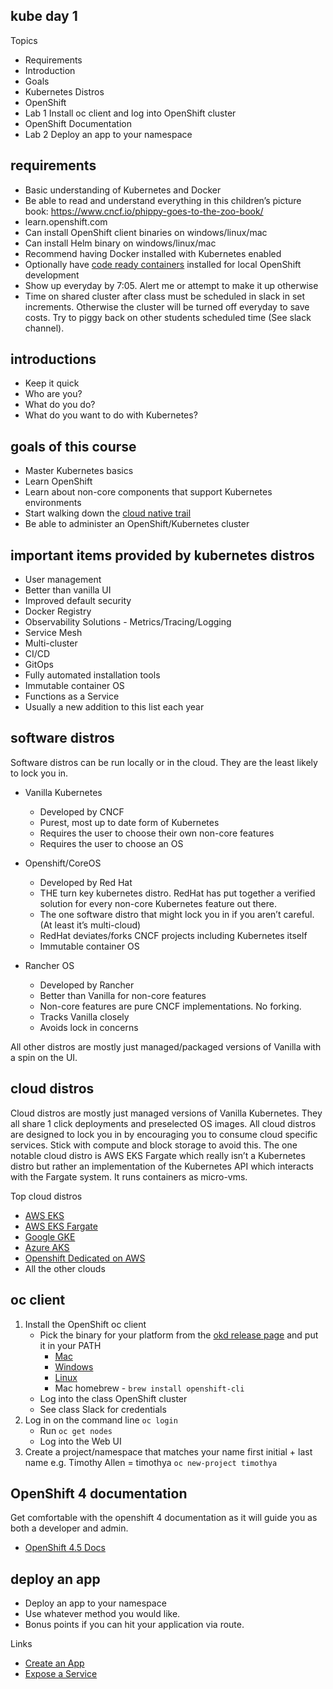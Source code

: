 kube day 1
----------

Topics

* Requirements
* Introduction
* Goals
* Kubernetes Distros
* OpenShift
* Lab 1 Install oc client and log into OpenShift cluster
* OpenShift Documentation
* Lab 2 Deploy an app to your namespace

requirements
------------

* Basic understanding of Kubernetes and Docker
* Be able to read and understand everything in this children’s picture book: https://www.cncf.io/phippy-goes-to-the-zoo-book/
* learn.openshift.com
* Can install OpenShift client binaries on windows/linux/mac
* Can install Helm binary on windows/linux/mac
* Recommend having Docker installed with Kubernetes enabled
* Optionally have [code ready containers](https://developers.redhat.com/products/codeready-containers/overview) installed for local OpenShift development
* Show up everyday by 7:05. Alert me or attempt to make it up otherwise
* Time on shared cluster after class must be scheduled in slack in set increments. Otherwise the cluster will be turned off everyday to save costs. Try to piggy back on other students scheduled time (See slack channel).

introductions
-------------

* Keep it quick
* Who are you?
* What do you do?
* What do you want to do with Kubernetes?

goals of this course
--------------------

* Master Kubernetes basics
* Learn OpenShift
* Learn about non-core components that support Kubernetes environments
* Start walking down the [cloud native trail](https://github.com/cncf/landscape/blob/master/README.md#trail-map)
* Be able to administer an OpenShift/Kubernetes cluster

important items provided by kubernetes distros
----------------------------------------------

* User management
* Better than vanilla UI
* Improved default security
* Docker Registry
* Observability Solutions - Metrics/Tracing/Logging
* Service Mesh
* Multi-cluster
* CI/CD
* GitOps
* Fully automated installation tools
* Immutable container OS
* Functions as a Service
* Usually a new addition to this list each year

software distros
----------------

Software distros can be run locally or in the cloud. They are the least likely to lock you in.

* Vanilla Kubernetes
    * Developed by CNCF
    * Purest, most up to date form of Kubernetes
    * Requires the user to choose their own non-core features
    * Requires the user to choose an OS

* Openshift/CoreOS
    * Developed by Red Hat
    * THE turn key kubernetes distro. RedHat has put together a verified solution for every non-core Kubernetes feature out there.
    * The one software distro that might lock you in if you aren’t careful. (At least it’s multi-cloud)
    * RedHat deviates/forks CNCF projects including Kubernetes itself
    * Immutable container OS

* Rancher OS
    * Developed by Rancher
    * Better than Vanilla for non-core features
    * Non-core features are pure CNCF implementations. No forking.
    * Tracks Vanilla closely
    * Avoids lock in concerns
    
All other distros are mostly just managed/packaged versions of Vanilla with a spin on the UI.


cloud distros
-------------

Cloud distros are mostly just managed versions of Vanilla Kubernetes. They all share 1 click deployments and preselected OS images. All cloud distros are designed to lock you in by encouraging you to consume cloud specific services. Stick with compute and block storage to avoid this. The one notable cloud distro is AWS EKS Fargate which really isn’t a Kubernetes distro but rather an implementation of the Kubernetes API which interacts with the Fargate system. It runs containers as micro-vms.

Top cloud distros

* [AWS EKS](https://aws.amazon.com/eks/)
* [AWS EKS Fargate](https://docs.aws.amazon.com/eks/latest/userguide/fargate.html)
* [Google GKE](https://cloud.google.com/kubernetes-engine/docs/concepts/kubernetes-engine-overview)
* [Azure AKS](https://azure.microsoft.com/en-us/overview/kubernetes-on-azure/)
* [Openshift Dedicated on AWS](https://www.openshift.com/products/dedicated/)
* All the other clouds

oc client
---------

1. Install the OpenShift oc client
    * Pick the binary for your platform from the [okd release page](https://github.com/openshift/okd/releases/tag/4.7.0-0.okd-2021-06-04-191031) and put it in your PATH
        * [Mac](https://github.com/openshift/okd/releases/download/4.7.0-0.okd-2021-06-04-191031/openshift-client-mac-4.7.0-0.okd-2021-06-04-191031.tar.gz)
        * [Windows](https://github.com/openshift/okd/releases/download/4.7.0-0.okd-2021-06-04-191031/openshift-client-windows-4.7.0-0.okd-2021-06-04-191031.zip)
        * [Linux](https://github.com/openshift/okd/releases/download/4.7.0-0.okd-2021-06-04-191031/openshift-client-linux-4.7.0-0.okd-2021-06-04-191031.tar.gz)
        * Mac homebrew - `brew install openshift-cli`
    * Log into the class OpenShift cluster
    * See class Slack for credentials
2. Log in on the command line `oc login`
    * Run `oc get nodes`
    * Log into the Web UI
3. Create a project/namespace that matches your name
first initial + last name e.g. Timothy Allen = timothya `oc new-project timothya`

OpenShift 4 documentation
-------------------------

Get comfortable with the openshift 4 documentation as it will guide  you as both a developer and admin.

* [OpenShift 4.5 Docs](https://docs.openshift.com/container-platform/4.5/welcome/index.html)

deploy an app
-------------

* Deploy an app to your namespace
* Use whatever method you would like. 
* Bonus points if you can hit your application via route.

Links
* [Create an App](https://docs.openshift.com/container-platform/4.5/applications/application_life_cycle_management/creating-applications-using-cli.html)
* [Expose a Service](https://docs.openshift.com/container-platform/4.5/cli_reference/openshift_cli/developer-cli-commands.html#expose)

